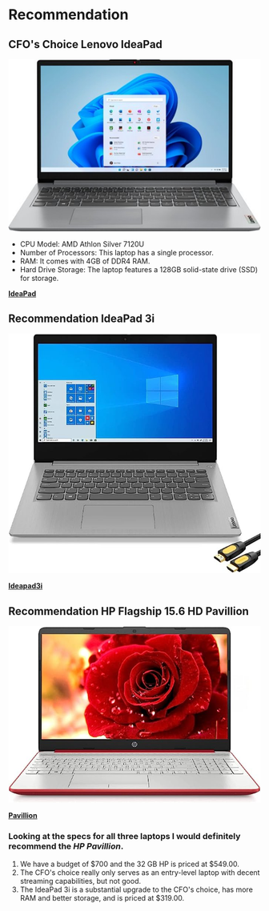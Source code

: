 # Recommendation

## CFO's Choice Lenovo IdeaPad
![CFO](CFO.jpg)

* CPU Model: AMD Athlon Silver 7120U
* Number of Processors: This laptop has a single processor.
* RAM: It comes with 4GB of DDR4 RAM.
* Hard Drive Storage: The laptop features a 128GB solid-state drive (SSD) for storage.

**[IdeaPad](https://www.bestbuy.com/site/lenovo-ideapad-1-15-6-hd-laptop-athlon-silver-7120u-with-4gb-memory-128gb-ssd-cloud-grey/6531746.p?skuId=6531746 "IdeaPad")**

## Recommendation IdeaPad 3i
![McCarty](McCarty.jpg)

**[Ideapad3i](https://www.amazon.com/Lenovo-IdeaPad-Business-Student-i3-1115G4/dp/B0BSR6N4WY/ref=sr_1_2_sspa?crid=31ZBEMBLDQUC1&keywords=lenovo%2Blaptop&qid=1689560155&refinements=p_n_feature_thirty-three_browse-bin%3A23720419011&rnid=23720416011&s=pc&sprefix=lenovo%2B%2Caps%2C196&sr=1-2-spons&sp_csd=d2lkZ2V0TmFtZT1zcF9hdGY&th=1 "IdeaPad3i")**

## Recommendation HP Flagship 15.6 HD Pavillion
![Pavillion](Pavillion.jpg)

**[Pavillion](https://www.amazon.com/dp/B0BVZJYJDG?tag=highlightreviews-94074-20&th=1 "32GB HP Pavillion")**

### Looking at the specs for all three laptops I would definitely recommend the *HP Pavillion*. 
1. We have a budget of $700 and the 32 GB HP is priced at $549.00.
2. The CFO's choice really only serves as an entry-level laptop with decent streaming capabilities, but not good.
3. The IdeaPad 3i is a substantial upgrade to the CFO's choice, has more RAM and better storage, and is priced at $319.00.




